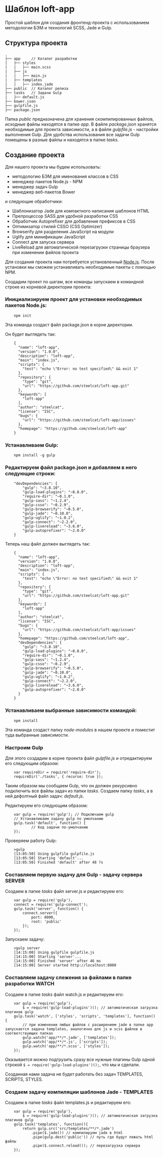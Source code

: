 # Шаблон loft-app

Простой шаблон для создания фронтенд-проекта с использованием методологии БЭМ и технологий SCSS, Jade и Gulp.

## Структура проекта

    .
    ├── app     // Каталог разработки
    |   ├── styles
    |   |   ├── main.scss
    |   ├── js
    |   |   ├── main.js
    |   ├── templates
    |   |   ├── index.jade
    ├── public  // Каталог релиза
    ├── tasks   // Задачи Gulp
    |   ├── default.js
    ├── bower.json
    ├── gulpfile.js
    ├── package.json

Папка *public* предназначена для хранения скомпилированных файлов, исходные файлы находятся в папке *app*. В файле *package.json* хранятся необходимые для проекта зависимости, а в файле *gulpfile.js* - настройки выполнения Gulp. Для удобства использования все задачи Gulp помещены в разные файлы и находятся в папке *tasks*.

## Создание проекта

Для нашего проекта мы будем использовать:
- методологию БЭМ для именования классов в CSS
- менеджер пакетов Node.js - NPM
- менеджер задач Gulp
- менеджер веб-пакетов Bower

и следующие обработчики:
- Шаблонизатор Jade для компактного написания шаблонов HTML
- Препроцессор SASS для удобной разработки CSS
- Обработчик Autoprefixer для добавления префиксов в CSS
- Оптимизатор стилей CSSO (CSS Optimizer)
- Browserify для разделения JavaScript на модули
- Uglify для минификации JavaScript
- Connect для запуска сервера
- LiveReload для автоматической перезагрузки страницы браузера при изменении файлов проекта

Для создания проекта нам потребуется установленный [Node.js](http://nodejs.org/ "Node.js"). После установки мы сможем устанавливать необходимые пакеты с помощью NPM.

Создадим проект по шагам, все команды запускаем в командной строке из корневой директории проекта:

### Инициализируем проект для установки необходимых пакетов Node.js:

        npm init

Эта команда создаст файл package.json в корне директории.

Он будет выглядеть так:

        {
          "name": "loft-app",
          "version": "1.0.0",
          "description": "loft-app",
          "main": "index.js",
          "scripts": {
            "test": "echo \"Error: no test specified\" && exit 1"
          },
          "repository": {
            "type": "git",
            "url": "https://github.com/steelcat/loft-app.git"
          },
          "keywords": [
            "loft-app"
          ],
          "author": "steelcat",
          "license": "ISC",
          "bugs": {
            "url": "https://github.com/steelcat/loft-app/issues"
          },
          "homepage": "https://github.com/steelcat/loft-app"
        }

### Устанавливаем Gulp:

        npm install -g gulp

### Редактируем файл package.json и добавляем в него следующие строки:

        "devDependencies": {
            "gulp": "~3.8.10",
            "gulp-load-plugins": "~0.8.0",
            "require-dir": "~0.1.0",
            "gulp-sass": "~1.2.4",
            "gulp-csso": "~0.2.9",
            "gulp-browserify": "~0.5.0",
            "gulp-jade": "~0.10.0",
            "gulp-uglify": "~1.0.2",
            "gulp-connect": "~2.2.0",
            "gulp-livereload": "~3.6.0",
            "gulp-autoprefixer": "~2.0.0"
        }

Теперь наш файл должен выглядеть так:

        {
          "name": "loft-app",
          "version": "1.0.0",
          "description": "loft-app",
          "main": "index.js",
          "scripts": {
            "test": "echo \"Error: no test specified\" && exit 1"
          },
          "repository": {
            "type": "git",
            "url": "https://github.com/steelcat/loft-app.git"
          },
          "keywords": [
            "loft-app"
          ],
          "author": "steelcat",
          "license": "ISC",
          "bugs": {
            "url": "https://github.com/steelcat/loft-app/issues"
          },
          "homepage": "https://github.com/steelcat/loft-app",
          "devDependencies": {
            "gulp": "~3.8.10",
            "gulp-load-plugins": "~0.8.0",
            "require-dir": "~0.1.0",
            "gulp-sass": "~1.2.4",
            "gulp-csso": "~0.2.9",
            "gulp-browserify": "~0.5.0",
            "gulp-jade": "~0.10.0",
            "gulp-uglify": "~1.0.2",
            "gulp-connect": "~2.2.0",
            "gulp-livereload": "~3.6.0",
            "gulp-autoprefixer": "~2.0.0"
          }
        }

### Устанавливаем выбранные зависимости командой:

        npm install

Эта команда создаст папку *node-modules* в нашем проекте и поместит туда выбранные зависимости.

### Настроим Gulp

Для этого создадим в корне проекта файл *gulpfile.js* и отредактируем его следующим образом:

        var requireDir = require('require-dir');
        requireDir('./tasks', { recurse: true });

Таким образом мы сообщаем Gulp, что он должен рекурсивно подключить все файлы задач из папки *tasks*. Создаем папку *tasks*, а в ней дефолтный файл задач: *default.js*.

Редактируем его следующим образом:

        var gulp = require('gulp'); // Подключаем gulp
        // Устанавливаем задачу gulp по умолчанию
        gulp.task('default', function() {
	            // Код задачи по-умолчанию
        });
 
 Проверяем работу Gulp:
 
 		>gulp
		[13:05:50] Using gulpfile gulpfile.js
		[13:05:50] Starting 'default'...
		[13:05:50] Finished 'default' after 48 ?s

### Составляем первую задачу для Gulp - задачу сервера SERVER

Создаем в папке *tasks* файл server.js и редактируем его:

		var gulp = require('gulp'),
		connect = require('gulp-connect');
		gulp.task('server', function() {
			connect.server({
				port: 8000,
				root: 'public'
			});
		});

Запускаем задачу:

		>gulp server
		[14:15:00] Using gulpfile gulpfile.js
		[14:15:00] Starting 'server'...
		[14:15:00] Finished 'server' after 46 ms
		[14:15:00] Server started http://localhost:8000

### Составляем задачу слежения за файлами в папке разработки WATCH

Создаем в папке *tasks* файл watch.js и редактируем его:

		var gulp = require('gulp'),
			$ = require('gulp-load-plugins')(); // автоматическая загрузка плагинов gulp
		gulp.task('watch', ['styles', 'scripts', 'templates'], function() {
			// при изменении любых файлов с расширением jade в папке app запускается задача templates, аналогично для js и scss файлов в соответствующих папках
			gulp.watch('app/**/*.jade', ['templates']);
			gulp.watch('app/**/*.js', ['scripts']);
			gulp.watch('app/**/*.scss', ['styles']);
		});	

Оказывается можно подгрузить сразу все нужные плагины Gulp одной строкой <code>$ = require('gulp-load-plugins')();</code>, что мы и сделали.

Созданная нами задача не будет работать без задач TEMPLATES, SCRIPTS, STYLES.

### Создаем задачу компиляции шаблонов Jade - TEMPLATES

Создаем в папке *tasks* файл templates.js и редактируем его:

		var gulp = require('gulp'),
			$ = require('gulp-load-plugins')(); // автоматическая загрузка плагинов gulp
		gulp.task('templates', function(){
  			return gulp.src('src/templates/**/*.jade')
    			.pipe($.jade()) // компилируем jade в html
    			.pipe(gulp.dest('public')) // путь где будут лежать html файлы
    			.pipe($.connect.reload()); // перезагрузка сервера
		});





        







